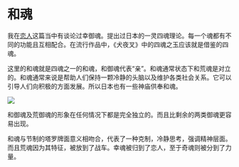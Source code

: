 # 和魂

我在[恋人](https://zhuanlan.zhihu.com/p/26098870)这篇当中有谈论过幸御魂。提出过日本的一灵四魂理论。每一个魂都有不同的功能且互相配合。在流行作品中，《犬夜叉》中的四魂之玉应该就是借鉴的四魂。

这里的和魂就是四魂之一的和魂，和御魂代表“亲”。和魂通常状态下和荒魂是对立的。和魂通常来说是帮助人们保持一颗冷静的头脑以及维护各类社会关系。它可以引导人们向积极的方面发展。所以日本也有一些神庙供奉和魂。

![](https://pic2.zhimg.com/80/v2-081f3b439a388ac2a44e42cda3051495_720w.jpg)

和御魂及荒御魂的形象在任何情况下都是完全独立的。而且比剩余的两类御魂更容易出现。

和魂与节制的塔罗牌面意义相吻合，代表了一种克制，冷静思考，强调精神层面。而且荒魂因为其特征，被放到了战车。幸魂被归到了恋人，至于奇魂则被分到了力量。

